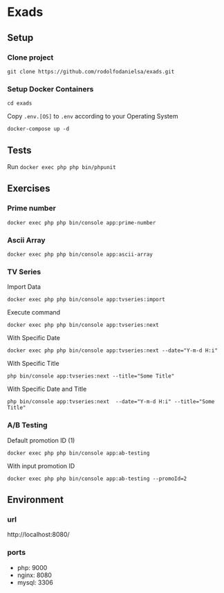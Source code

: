 # Exads

## Setup

### Clone project
`git clone https://github.com/rodolfodanielsa/exads.git`

### Setup Docker Containers
`cd exads`

Copy `.env.[OS]` to `.env` according to your Operating System

`docker-compose up -d`

## Tests

Run `docker exec php php bin/phpunit`

## Exercises

### Prime number

`docker exec php php bin/console app:prime-number`

### Ascii Array

`docker exec php php bin/console app:ascii-array`

### TV Series
Import Data

`docker exec php php bin/console app:tvseries:import`

Execute command

`docker exec php php bin/console app:tvseries:next`

With Specific Date

`docker exec php php bin/console app:tvseries:next --date="Y-m-d H:i"`

With Specific Title

`php bin/console app:tvseries:next --title="Some Title"`

With Specific Date and Title

`php bin/console app:tvseries:next  --date="Y-m-d H:i" --title="Some Title"`

### A/B Testing

Default promotion ID (1)

`docker exec php php bin/console app:ab-testing`

With input promotion ID

`docker exec php php bin/console app:ab-testing --promoId=2`

## Environment

### url
http://localhost:8080/

### ports

- php: 9000
- nginx: 8080
- mysql: 3306